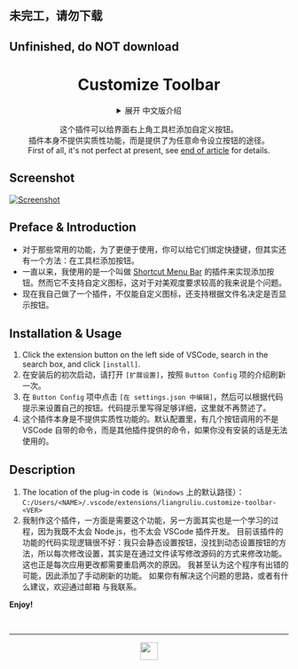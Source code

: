 <!--20220709-->
## 未完工，请勿下载
## Unfinished, do NOT download
<span id="jump-begin"/> <h1 align="center"> Customize Toolbar </h1>

<!-- <div align=center>
<img alt="VS Market Version" src="https://img.shields.io/visual-studio-marketplace/v/liangruliu.extreme-dark-theme?color=0c649e&style=flat-square">
<img alt="VS Market Last Updated" src="https://img.shields.io/visual-studio-marketplace/last-updated/liangruliu.extreme-dark-theme?color=0c649e&style=flat-square">
<img alt="VS Market Installs" src="https://img.shields.io/visual-studio-marketplace/i/liangruliu.extreme-dark-theme?color=0c649e&style=flat-square">
<img alt="(Static) Extension's Keywords" src="https://img.shields.io/badge/keywords-black%2C%20amoled%2C%20dark%2C%20night%2C%20high--contrast-0c649e?style=flat-square">
</div><br/> -->



<details align="center">
   <summary align="center"> 展开 中文版介绍 </summary>

   <p align="center">
      这个插件可以给界面右上角工具栏添加自定义按钮。<br/>
      插件本身不提供实质性功能，而是提供了为任意命令设立按钮的途径。<br/>
      首先声明，它目前还不够完善，详见 <a href="#jump-ch">文末</a>。
   </p>
   <div align="left">


## 截图

+ [略](#jump-pic)


## 前言及简介

+ 对于那些常用的功能，为了更便于使用，你可以给它们绑定快捷键，但其实还有一个方法：在工具栏添加按钮。
+ 一直以来，我使用的是一个叫做 [Shortcut Menu Bar](https://marketplace.visualstudio.com/items?itemName=jerrygoyal.shortcut-menu-bar) 的插件来实现添加按钮。然而它不支持自定义图标，这对于对美观度要求较高的我来说是个问题。
+ 现在我自己做了一个插件，不仅能自定义图标，还支持根据文件名决定是否显示按钮。


## 安装与使用

1. 点击 VSCode 左侧扩展按钮，在搜索框搜索，点击 `[安装]`。
2. 在安装后的初次启动，请打开 `[扩展设置]`，按照 `Button Config` 项的介绍刷新一次。
3. 在 `Button Config` 项中点击 `[在 settings.json 中编辑]`，然后可以根据代码提示来设置自己的按钮。代码提示里写得足够详细，这里就不再赘述了。
4. 这个插件本身是不提供实质性功能的。默认配置里，有几个按钮调用的不是 VSCode 自带的命令，而是其他插件提供的命令，如果你没有安装的话是无法使用的。


## 说明

1. 插件代码所在位置为（`Windows` 上的默认路径）：<br/>
   `C:/Users/<NAME>/.vscode/extensions/liangruliu.customize-toolbar-<VER>`
2. <span id="jump-ch"/>
   我制作这个插件，一方面是需要这个功能，另一方面其实也是一个学习的过程，因为我既不太会 Node.js，也不太会 VSCode 插件开发。
   目前该插件的功能的代码实现逻辑很不好：我只会静态设置按钮，没找到动态设置按钮的方法，所以每次修改设置，其实是在通过文件读写修改源码的方式来修改功能。这也正是每次应用更改都需要重启两次的原因。
   我甚至认为这个程序有出错的可能，因此添加了手动刷新的功能。
   如果你有解决这个问题的思路，或者有什么建议，欢迎通过邮箱 <LiangruLiu@outlook.com> 与我联系。


**开启个性化的 VSCode！**



   <br/><br/><br/><br/>
   <h2 align="center"> 英文版介绍 </h2>
   </div>
</details>

<p align="center">
   这个插件可以给界面右上角工具栏添加自定义按钮。 <br/>
   插件本身不提供实质性功能，而是提供了为任意命令设立按钮的途径。 <br/>
   First of all, it's not perfect at present, see <a href="#jump-en">end of article</a> for details.
</p>


## Screenshot

<span id="jump-pic"/> [![Screenshot](https://liangruliu.github.io/images/vscodeExt/CT_screenshot.png)](https://liangruliu.github.io/images/vscodeExt/CT_screenshot.png)


## Preface & Introduction

+ 对于那些常用的功能，为了更便于使用，你可以给它们绑定快捷键，但其实还有一个方法：在工具栏添加按钮。
+ 一直以来，我使用的是一个叫做 [Shortcut Menu Bar](https://marketplace.visualstudio.com/items?itemName=jerrygoyal.shortcut-menu-bar) 的插件来实现添加按钮。然而它不支持自定义图标，这对于对美观度要求较高的我来说是个问题。
+ 现在我自己做了一个插件，不仅能自定义图标，还支持根据文件名决定是否显示按钮。


## Installation & Usage

1. Click the extension button on the left side of VSCode, search in the search box, and click `[install]`.
2. 在安装后的初次启动，请打开 `[扩展设置]`，按照 `Button Config` 项的介绍刷新一次。
3. 在 `Button Config` 项中点击 `[在 settings.json 中编辑]`，然后可以根据代码提示来设置自己的按钮。代码提示里写得足够详细，这里就不再赘述了。
4. 这个插件本身是不提供实质性功能的。默认配置里，有几个按钮调用的不是 VSCode 自带的命令，而是其他插件提供的命令，如果你没有安装的话是无法使用的。


## Description

1. The location of the plug-in code is（`Windows` 上的默认路径）：<br/>
   `C:/Users/<NAME>/.vscode/extensions/liangruliu.customize-toolbar-<VER>`
2. <span id="jump-en"/>
   我制作这个插件，一方面是需要这个功能，另一方面其实也是一个学习的过程，因为我既不太会 Node.js，也不太会 VSCode 插件开发。
   目前该插件的功能的代码实现逻辑很不好：我只会静态设置按钮，没找到动态设置按钮的方法，所以每次修改设置，其实是在通过文件读写修改源码的方式来修改功能。这也正是每次应用更改都需要重启两次的原因。
   我甚至认为这个程序有出错的可能，因此添加了手动刷新的功能。
   如果你有解决这个问题的思路，或者有什么建议，欢迎通过邮箱 <LiangruLiu@outlook.com> 与我联系。


**Enjoy!**



<br/>

-----
<!-- <p align="center"> Visual Studio Marketplace </p> -->
<div align=center> <a href="#jump-begin">
   <img src="https://liangruliu.github.io/images/vscodeExt/icon-small.png" width="32pt">
</a> </div>
